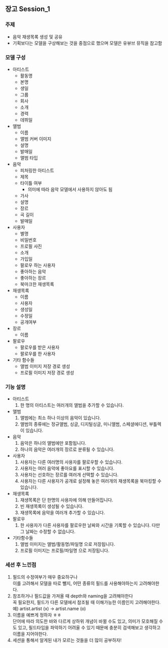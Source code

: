 ## 장고 Session_1
### 주제
+ 음악 재생목록 생성 및 공유   
+ 기획보다는 모델을 구상해보는 것을 중점으로 했으며 모델은 유뷰브 뮤직을 참고함
### 모델 구성
* 아티스트   
  - 활동명
  - 본명
  - 생일
  - 그룹
  - 회사
  - 소개
  - 경력
  - 데뷔일
* 앨범
  - 이름
  - 앨범 커버 이미지
  - 설명
  - 발매일
  - 앨범 타입
* 음악
  - 피처링한 아티스트
  - 제목
  - 타이틀 여부
    + 의미에 따라 음악 모델에서 사용하지 않아도 됨
  - 가사
  - 설명
  - 장르
  - 곡 길이
  - 발매일
* 사용자
  - 별명
  - 비밀번호
  - 프로필 사진
  - 소개
  - 가입일
  - 팔로우 하는 사용자
  - 좋아하는 음악
  - 좋아하는 장르
  - 북마크한 재생목록
* 재생목록
  - 이름
  - 사용자
  - 생성일
  - 수정일
  - 공개여부
* 장르
  - 이름
* 팔로우
  - 팔로우를 받은 사용자
  - 팔로우를 한 사용자
* 기타 함수들
  + 앨범 이미지 저장 경로 생성
  + 프로필 이미지 저장 경로 생성
### 기능 설명
* 아티스트
  1. 한 명의 아티스트는 여러개의 앨범을 추가할 수 있습니다.
* 앨범
  1. 앨범에는 최소 하나 이상의 음악이 있습니다.
  2. 앨범의 종류에는 정규앨범, 싱글, 디지털싱글, 미니앨범, 스페셜에디션, 부틀렉이 있습니다.
* 음악
  1. 음악은 하나의 앨범에만 포함됩니다.
  2. 하나의 음악은 여러개의 장르로 분류될 수 있습니다.
* 사용자
  1. 사용자는 다른 여러명의 사용자를 팔로우할 수 있습니다.
  2. 사용자는 여러 음악에 좋아요를 표시할 수 있습니다.
  3. 사용자는 선호하는 장르를 여러개 선택할 수 있습니다.
  4. 사용자는 다른 사용자가 공개로 설정해 놓은 여러개의 재생목록을 북마킹할 수 있습니다.
* 재생목록
  1. 재생목록은 단 한명의 사용자에 의해 만들어집니다.
  2. 빈 재생목록이 생성될 수 있습니다.
  3. 재생목록에 음악을 여러개 추가할 수 있습니다.
* 팔로우
  1. 한 사용자가 다른 사용자를 팔로우한 날짜와 시간을 기록할 수 있습니다. 다만 그 날짜는 수정할 수 없습니다.
* 기타함수들
  1. 앨범 이미지는 앨범/활동명/파일명 으로 저장됩니다.
  2. 프로필 이미지는 프로필/파일명 으로 저장됩니다.
### 세션 후 느낀점
1. 필드의 수정여부가 매우 중요하구나   
  이를 고려해서 모델을 따로 뺄지, 어떤 종류의 필드를 사용해야하는지 고려해야한다.
2. 참조하거나 필드값을 가져올 때 depth와 naming을 고려해야한다   
  꼭 필요한지, 필드가 다른 모델에서 참조될 때 이해가능한 이름인지 고려해야한다.   
    예) artist.artist (x) -> artist.name (o)
3. 이름을 예쁘게 정하자 ㅎㅎ   
  단어에 따라 의도한 바와 다르게 상하위 개념이 바뀔 수도 있고, 의미가 모호해질 수도 있고, 필드타입을 파악하기 어려울 수 있기 때문에 충분히 검색해보고 생각하고 이름을 지어야한다.
4. 세션을 통해서 알게된 내가 모르는 것들을 더 많이 공부하자!
